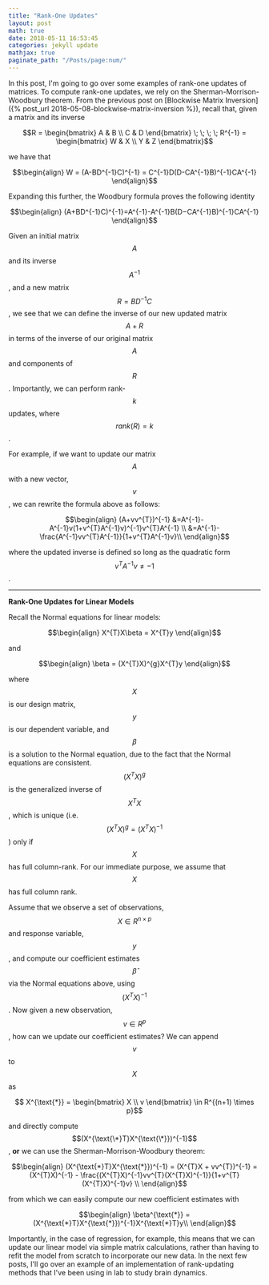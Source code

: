 ```yaml
---
title: "Rank-One Updates"
layout: post
math: true
date: 2018-05-11 16:53:45
categories: jekyll update
mathjax: true
paginate_path: "/Posts/page:num/"
---
```


In this post, I'm going to go over some examples of rank-one updates of matrices.  To compute rank-one updates, we rely on the Sherman-Morrison-Woodbury theorem.  From the previous post on [Blockwise Matrix Inversion]({% post_url 2018-05-08-blockwise-matrix-inversion %}), recall that, given a matrix and its inverse

$$R = \begin{bmatrix}
A & B \\
C & D
\end{bmatrix}  \; \; \; \; R^{-1} = \begin{bmatrix}
W & X \\
Y & Z
\end{bmatrix}$$

we have that

$$\begin{align}
W = (A-BD^{-1}C)^{-1} = C^{-1}D(D-CA^{-1}B)^{-1}CA^{-1}
\end{align}$$

Expanding this further, the Woodbury formula proves the following identity

$$\begin{align}
(A+BD^{-1}C)^{-1}=A^{-1}-A^{-1}B(D−CA^{-1}B)^{-1}CA^{-1}
\end{align}$$

Given an initial matrix $$A$$ and its inverse $$A^{-1}$$, and a new matrix $$R=BD^{-1}C$$, we see that we can define the inverse of our new updated matrix $$A+R$$ in terms of the inverse of our original matrix $$A$$ and components of $$R$$.  Importantly, we can perform rank-$$k$$ updates, where $$rank(R) = k$$.

For example, if we want to update our matrix $$A$$ with a new vector, $$v$$, we can rewrite the formula above as follows:

$$\begin{align}
(A+vv^{T})^{-1} &=A^{-1}-A^{-1}v(1+v^{T}A^{-1}v)^{-1}v^{T}A^{-1} \\
&=A^{-1}-\frac{A^{-1}vv^{T}A^{-1}}{1+v^{T}A^{-1}v}\\
\end{align}$$

where the updated inverse is defined so long as the quadratic form $$v^{T}A^{-1}v \neq -1$$.

------
**Rank-One Updates for Linear Models**

Recall the Normal equations for linear models:

$$\begin{align}
X^{T}X\beta = X^{T}y
\end{align}$$

and

$$\begin{align}
\beta = (X^{T}X)^{g}X^{T}y
\end{align}$$

where $$X$$ is our design matrix, $$y$$ is our dependent variable, and $$\beta$$ is a solution to the Normal equation, due to the fact that the Normal equations are consistent.  $$(X^{T}X)^{g}$$ is the generalized inverse of $$X^{T}X$$, which is unique (i.e. $$(X^{T}X)^{g} = (X^{T}X)^{-1}$$) only if $$X$$ has full column-rank.  For our immediate purpose, we assume that $$X$$ has full column rank.

Assume that we observe a set of observations, $$X \in R^{n \times p}$$ and response variable, $$y$$, and compute our coefficient estimates $$\hat{\beta}$$ via the Normal equations above, using $$(X^{T}X)^{-1}$$.  Now given a new observation, $$v \in R^{p}$$, how can we update our coefficient estimates?  We can append $$v$$ to $$X$$ as

$$ X^{\text{*}} = \begin{bmatrix}
X \\
v
\end{bmatrix} \in R^{(n+1) \times p}$$

and directly compute $$(X^{\text{\*}T}X^{\text{\*}})^{-1}$$, **or** we can use the Sherman-Morrison-Woodbury theorem:

$$\begin{align}
(X^{\text{*}T}X^{\text{*}})^{-1} = (X^{T}X + vv^{T})^{-1} = (X^{T}X)^{-1} - \frac{(X^{T}X)^{-1}vv^{T}(X^{T}X)^{-1}}{1+v^{T}(X^{T}X)^{-1}v} \\
\end{align}$$

from which we can easily compute our new coefficient estimates with

$$\begin{align}
\beta^{\text{*}} = (X^{\text{*}T}X^{\text{*}})^{-1}X^{\text{*}T}y\\
\end{align}$$

Importantly, in the case of regression, for example, this means that we can update our linear model via simple matrix calculations, rather than having to refit the model from scratch to incorporate our new data.  In the next few posts, I'll go over an example of an implementation of rank-updating methods that I've been using in lab to study brain dynamics.
